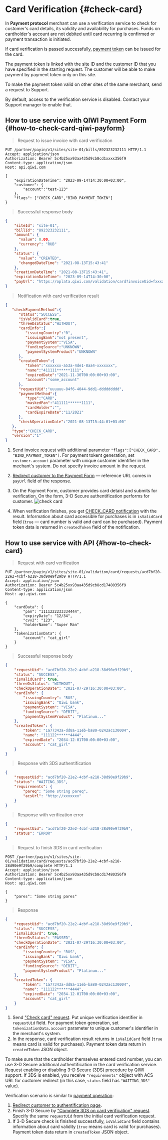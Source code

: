 # Card Verification {#check-card}

In **Payment protocol** merchant can use a verification service to check for customer's card details, its validity and availability for purchases. Funds on cardholder's account are not debited until card recurring is confirmed or payment transaction is initiated.

If card verification is passed successfully, [payment token](#merchant-token-pay) can be issued for the card.

<aside class="warning">
The payment token is linked with the site ID and the customer ID that you have specified in the starting request. The customer will be able to make payment by payment token only on this site.

To make the payment token valid on other sites of the same merchant, send a request to Support.
</aside>

By default, access to the verification service is disabled. Contact your Support manager to enable that.

## How to use service with QIWI Payment Form {#how-to-check-card-qiwi-payform}

>Request to issue invoice with card verification

~~~http
PUT /partner/payin/v1/sites/site-01/bills/892323232111 HTTP/1.1
Accept: application/json
Authorization: Bearer 5c4b25xx93aa435d9cb8cd1xxxx356f9
Content-type: application/json
Host: api.qiwi.com

{
    "expirationDateTime": "2023-09-14T14:30:00+03:00",
    "customer": {
        "account":"test-123"
    },
    "flags": ["CHECK_CARD","BIND_PAYMENT_TOKEN"]
}
~~~

>Successful response body

~~~json
{
    "siteId": "site-01",
    "billId": "892323232111",
    "amount": {
      "value": 0.00,
      "currency": "RUB"
    },
    "status": {
      "value": "CREATED",
      "changedDateTime": "2021-08-13T15:43:41"
    },
    "creationDateTime": "2021-08-13T15:43:41",
    "expirationDateTime": "2023-09-14T14:30:00",
    "payUrl": "https://oplata.qiwi.com/validation/card?invoiceUid=fxxxxx-854c-4e56-xxxx-eb49aef2xxxx"
}
~~~

>Notification with card verification result

~~~json
{
   "checkPaymentMethod":{
      "status":"SUCCESS",
      "isValidCard":true,
      "threeDsStatus":"WITHOUT",
      "cardInfo":{
         "issuingCountry":"0",
         "issuingBank":"not present",
         "paymentSystem":"VISA",
         "fundingSource":"UNKNOWN",
         "paymentSystemProduct":"UNKNOWN"
      },
      "createdToken":{
         "token":"xxxxxxx-a53a-4de1-8aa4-xxxxxxx",
         "name":"411111******1111",
         "expiredDate":"2021-11-30T00:00:00+03:00",
         "account":"some_account"
      },
      "requestUid":"uuuuuu-84f6-4044-9dd1-ddddddddd",
      "paymentMethod":{
         "type":"CARD",
         "maskedPan":"411111******1111",
         "cardHolder":"",
         "cardExpireDate":"11/2021"
      },
      "checkOperationDate":"2021-08-13T15:44:01+03:00"
   },
   "type":"CHECK_CARD",
   "version":"1"
}
~~~

1. Send [invoice request](#invoice_put) with additional parameter `"flags":["CHECK_CARD", "BIND_PAYMENT_TOKEN"]`. For payment tokent generation, set `customer.account` parameter with unique customer identifier in the mechant's system. Do not specify invoice amount in the request.
2. [Redirect customer to the Payment Form](#qiwi-redirect) — reference URL comes in `payUrl` field of the response.
3. On the Payment Form, customer provides card detaisl and submits for verification. On the form, 3-D Secure authentification performs for customer.
    ![check card](/images/check-card-payin.png)
    
4. When verification finishes, you get [CHECK_CARD notification](#checkcard-callback) with the result. Information about card accessible for purchases is in `isValidCard` field (`true` — card number is valid and card can be purchased). Payment token data is returned in `createdToken` field of the notification.

## How to use service with API {#how-to-check-card}

>Request with card verification

~~~http
PUT /partner/payin/v1/sites/site-01/validation/card/requests/acd7bf20-22e2-4cbf-a218-38d90e9f29b9 HTTP/1.1
Accept: application/json
Authorization: Bearer 5c4b25xx93aa435d9cb8cd17480356f9
Content-type: application/json
Host: api.qiwi.com

{
    "cardData": {
        "pan": "1111222233334444",
        "expiryDate": "12/34",
        "cvv2": "123",
        "holderName": "Super Man"
    },
    "tokenizationData": {
        "account": "cat_girl"
    }
}
~~~

>Successful response body

~~~json
{
    "requestUid": "acd7bf20-22e2-4cbf-a218-38d90e9f29b9",
    "status": "SUCCESS",
    "isValidCard": true,
    "threeDsStatus": "WITHOUT",
    "checkOperationDate": "2021-07-29T16:30:00+03:00",
    "cardInfo": {
        "issuingCountry": "RUS",
        "issuingBank": "Qiwi bank",
        "paymentSystem": "VISA",
        "fundingSource": "DEBIT",
        "paymentSystemProduct": "Platinum..."
    },
    "createdToken": {
        "token": "1a77343a-dd8a-11eb-ba80-0242ac130004",
        "name": "111122******4444",
        "expiredDate": "2034-12-01T00:00:00+03:00",
        "account": "cat_girl"
    }
}
~~~

> Response with 3DS authentification

~~~json
{
    "requestUid": "acd7bf20-22e2-4cbf-a218-38d90e9f29b9",
    "status": "WAITING_3DS",
    "requirements": {
        "pareq": "Some string pareq",
        "acsUrl": "http://xxxxxxx"
    }
}
~~~

>Response with verification error

~~~json
{
    "requestUid": "acd7bf20-22e2-4cbf-a218-38d90e9f29b9",
    "status": "ERROR"
}
~~~

>Request to finish 3DS in card verification

~~~http
POST /partner/payin/v1/sites/site-01/validation/card/requests/acd7bf20-22e2-4cbf-a218-38d90e9f29b9/complete HTTP/1.1
Accept: application/json
Authorization: Bearer 5c4b25xx93aa435d9cb8cd17480356f9
Content-type: application/json
Host: api.qiwi.com

{
    "pares": "Some string pares"
}
~~~

>Response

~~~json
{
    "requestUid": "acd7bf20-22e2-4cbf-a218-38d90e9f29b9",
    "status": "SUCCESS",
    "isValidCard": true,
    "threeDsStatus": "PASSED",
    "checkOperationDate": "2021-07-29T16:30:00+03:00",
    "cardInfo": {
        "issuingCountry": "RUS",
        "issuingBank": "Qiwi bank",
        "paymentSystem": "VISA",
        "fundingSource": "DEBIT",
        "paymentSystemProduct": "Platinum..."
    },
    "createdToken": {
        "token": "1a77343a-dd8a-11eb-ba80-0242ac130004",
        "name": "111122******4444",
        "expiredDate": "2034-12-01T00:00:00+03:00",
        "account": "cat_girl"
    }
}
~~~

1. Send ["Check card" request](#card-check-api). Put unique verification identifier in `requestUid` field. For payment token generation, set `tokenizationData.account` parameter to unique customer's identifier in the merchant's system.
2. In the response, card verification result returns in `isValidCard` field (`true` means card is valid for purchases). Payment token data return in `createdToken` JSON object.

To make sure that the cardholder themselves entered card number, you can use 3-D Secure additional authentification in the card verification service. Request enabling or disabling 3-D Secure (3DS) procedure by QIWI support. If 3DS is enabled, you receive `"requirements"` objject with ACS URL for customer redirect (in this case, `status` field has `"WAITING_3DS"` value). 

Verification scenario is similar to [payment operation](#merchant-threeds):

1. [Redirect customer to authentification page](#merchant-threeds).
2. Finish 3-D Secure by ["Complete 3DS on card verification" request](#card-check-complete). Specify the same `requestUid` from the initial card verification request.
3. If 3-D Secure check is finished successfully, `isValidCard` field contains information about card validity (`true` means card is valid for purchases). Payment token data return in `createdToken` JSON object.
